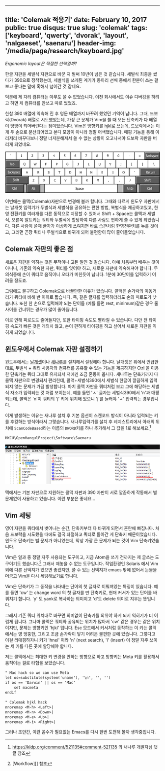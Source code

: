 ----
title: 'Colemak 적응기'
date: February 10, 2017
public: true
disqus: true
slug: 'colemak'
tags: ['keyboard', 'qwerty', 'dvorak', 'layout', 'nalgaeset', 'saenaru']
header-img: '/media/page/research/keyboard.jpg'
----

_Ergonomic layout은 적절한 선택일까?_

한글 자판을 세벌식 자판으로 바꾼 지 벌써 10년이 넘은 것 같습니다.
세벌식 최종을 썼다가 390으로 정착했는데, 세벌식을 쓰게된 계기가 동아리 선배 중에서 한분이 쓰는 걸 보고 좋다는 말에 혹해서 넘어간 것 같네요.

덕분에 제 자리 컴퓨터는 아무도 쓸 수 없었습니다.
이전 회사에서도 이슈 디버깅을 하려고 하면 제 컴퓨터를 안쓰고 따로 썼었죠.

한참 390 배열에 익숙해 진 후 영문 배열까지 바꾸려 했었던 기억이 납니다.
그때, 드보락(Dvorak) 배열로 시도했었는데, 가장 큰 문제가 Vim을 쓸 때 모든 단축키가 다 배열이 엉망이 되어버린다는 점이었습니다.
Vim은 방향키를 hjkl로 쓰는데, 드보락에서는 이게 두 손으로 분산되어있고 본디 모양이 아니라 정말 어색했습니다.
매핑 기능을 통해 이리저리 바꾸다보니 정말 너저분해져서 쓸 수 없는 상황이 오고나서야 드보락 자판을 버리게 되었네요.

![Colemak(콜맥) 자판 배열](/media/page/research/colemak-layout.png)

이번에는 콜맥(Colemak)자판으로 변경해 볼까 합니다.
그때와 다르게 윈도우 자판에서는 날개셋 입력기가 두벌식과 세벌식을 공유하는 편한 방법, 복벌식을 제공하고있고, 한영 전환키를 여러개를 다른 동작으로 지정할 수 있어서 Shift + Space는 콜맥과 세벌식, 오른쪽 알트키는 쿼티와 두벌식에 할당하여 다른 사람도 편하게 쓸 수 있게 되었습니다.
다른 사람이 쓸때 글자가 이상하게 쓰여지면 바로 습관처럼 한영전환키를 누를 것이고, 그러면 곧장 쿼티나 두벌식으로 바뀌게 되어 불편함이 많이 줄어들었습니다.

## Colemak 자판의 좋은 점

새로운 자판을 익히는 것은 무척이나 고된 일인 것 같습니다.
아예 처음부터 배우는 것이 아니니, 기존의 익숙한 자판, 쿼티를 잊어야 하고, 새로운 자판에 익숙해져야 합니다.
무의식중에 손이 쿼티로 움직이니 오타가 미친듯이 납니다.
1분에 30단어를 입력하기 어려울 정도죠.

그럼에도 불구하고 Colemak으로 바꿀만한 이유가 있습니다.
콜맥은 손가락의 이동거리가 쿼티에 비해 반 이하로 짧습니다.
즉, 같은 글자를 입력하더라도 손의 피로도가 낮습니다.
또한 한 손으로 입력해야 되는 단어들 (예를 들면 rest, minimum)같은 경우 줄 사이를 건너뛰는 경우가 많이 줄어듭니다.

이로 인해 피로도도 줄어들지만, 또한 타이핑 속도도 빨라질 수 있습니다.
다만 전 타이핑 속도가 빠른 것은 개의치 않고, 손이 편하게 타이핑을 하고 싶어서 새로운 자판을 익히게 되었습니다.

## 윈도우에서 Colemak 자판 설정하기

윈도우에서는 [날개셋][ext:nalgaeset]이나 [새나루][ext:saenaru]를 설치해서 설정해야 합니다.
날개셋은 위에서 언급한 대로, 두벌식 + 쿼티 사용자와 컴퓨터를 공유할 수 있는 기능을 제공하지만 Ctrl 을 이용한 단축키는 쿼티 그대로 유지되서 저에겐 조금 혼동이 옵니다.
새나루는 단축키까지 다 콜맥 자판으로 변경되서 편리한데, 콜맥+세벌식390에서 세벌식 한글이 깔끔하게 입력되지 않는 문제가 가끔 발생합니다.
마치 콜맥 자판을 쿼티처럼 보고 그에 해당하는 세벌식 자소가 입력되는 것 처럼 보이는데, 예를 들면 'ㅅ' 글자는 세벌식390에서 'n'과 매핑되는데, 콜맥은 'n'이 쿼티의 'j' 키에 위치해 있으니 'j'를 눌러야 'ㅅ' 입력되는 경우입니다.

이게 발생하는 이유는 새나루 설치 후 기본 옵션이 스캔코드 방식이 아니라 입력되는 키를 후킹하는 방식이라서 그렇습니다.
새나루입력기를 설치 후 레지스트리에서 아래의 위치에 `ScanCodeBased`라는 이름의 `DWORD`키를 하나 추가해서 그 값을 1로 해보세요.[^scancode]

    HKCU\OpenHangulProject\Software\Saenaru

[^scancode]: <https://kldp.org/comment/521135#comment-521135> 의 새나루 개발자님 댓글 참조

![스캔코드를 기본으로 설정하기](/media/page/research/colemak-scancode.png)

맥에서는 기본 자판으로 지원하는 콜맥 자판과 390 자판이 서로 깔끔하게 작동해서 별 문제없이 사용하고 있습니다.
이런 부분은 좋네요...

[ext:nalgaeset]: http://moogi.new21.org/prg4.html
[ext:saenaru]: http://kldp.net/saenaru/

## Vim 세팅

영어 자판을 쿼티에서 벗어나는 순간, 단축키부터 다 바뀌게 되면서 혼란에 빠집니다.
처음 드보락을 시도했을 때에도 결국 좌절하고 쿼티로 돌아간 게 단축키 때문이었습니다.
윈도우 단축키는 별 문제가 아니였는데, 막상 가장 큰 문제가 되는 것이 Vim 단축키였습니다.

Vim은 일과 중 정말 자주 사용되는 도구이고, 지금 Atom을 쓰기 전까지는 제 글쓰는 도구이기도 했습니다.[^workflow]
그래서 떼놓을 수 없는 도구입니다.
작업환경인 Solaris 에서 Vim외에 다른 선택지가 있으면 좋겠지만, 쓸 수 있는 선택지가 emacs 밖에 없어서 눈물을 머금고 Vim을 다시 세팅해보기로 합니다.

[^workflow]: [Workflow][] 참조

Vim은 단축키가 그 동작을 나타내는 단어의 첫 글자로 이뤄져있는 특징이 있습니다.
예를 들면 'cw' 는 change word 의 첫 글자를 딴 단축키로, 현재 커서가 있는 단어를 바꿔치기 합니다.
'y' 도 yank로 복사하는 의미이고 'd'도 delete 의미로 지우는 뜻입니다.

그래서 기존 쿼티 위치대로 바꾸면 의미없이 단축키를 외위야 하게 되서 익히기가 더 어렵게 됩니다.
그나마 콜맥은 쿼티와 공유되는 위치가 많아서 'cw' 같은 경우는 같은 위치이지만, 문제는 방향키인 'hjkl' 입니다.
Esc 모드에서 커서처럼 동작하는 이 키는 콜맥에서는 영 엉뚱한, 그리고 조금 손가락이 닿기 어려운 불편한 곳에 있습니다.
그렇다고 이걸 리매핑하자니 키가 'hnei' 이라 'n' (next search), 'i' (insert) 이 정말 자주 쓰이는 세 키를 다른 곳에 할당해야 합니다.

저는 콜맥에서는 최대한 키 변경을 안하는 방향으로 하고 방향키는 Meta 키를 활용해서 움직이는 걸로 타협을 보았습니다.

````vi
" Mac hack so we can use Meta
let os=substitute(system('uname'), '\n', '', '')
if os == 'Darwin' || os == 'Mac'
    set macmeta
endif

" Colemak hjkl hack
nnoremap <M-h> <Left>|
nnoremap <M-n> <Down>|
nnoremap <M-e> <Up>|
nnoremap <M-i> <Right>|
````

그러나 조만간, 이런 꼼수가 필요없는 Emacs를 다시 한번 도전해 볼까 생각중입니다.
